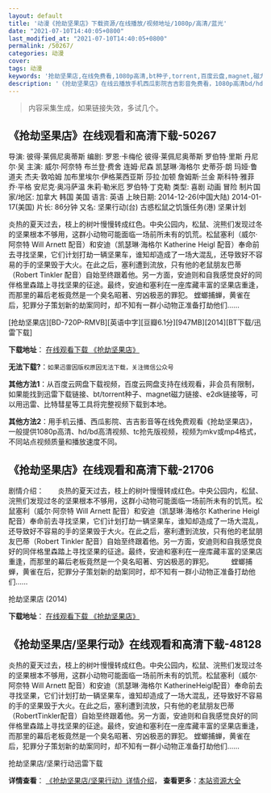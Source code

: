 ```yaml
---
layout: default
title: '动漫《抢劫坚果店》下载资源/在线播放/视频地址/1080p/高清/蓝光'
date: "2021-07-10T14:40:05+0800"
last_modified_at: "2021-07-10T14:40:05+0800"
permalink: /50267/
categories: 动漫
cover:
tags: 动漫
keywords: '抢劫坚果店,在线免费看,1080p高清,bt种子,torrent,百度云盘,magnet,磁力链,迅雷下载资源'
description: '《抢劫坚果店》在线云播放手机西瓜影院吉吉影音免费看，1080p高清bd/hd未删减完整版和tc抢先枪版，mkv/mp4格式，附带bt/torrent种子、magnet/磁力链、百度云盘、网盘资源迅雷下载链接'
---
```


>内容采集生成，如果链接失效，多试几个。


## 《抢劫坚果店》在线观看和高清下载-50267

导演: 彼得·莱佩尼奥蒂斯 编剧: 罗恩·卡梅伦 彼得·莱佩尼奥蒂斯 罗伯特·里斯 丹尼尔·吴 主演: 威尔·阿奈特 布兰登·费舍 连姆·尼森 凯瑟琳·海格尔 史蒂芬·朗 玛娅·鲁道夫 杰夫·敦哈姆 加布里埃尔·伊格莱西亚斯 莎拉·加顿 詹姆斯·兰金 斯科特·雅菲 乔·平格 安尼克·奥冯萨温 朱莉·勒米厄 罗伯特·丁克勒 类型: 喜剧 动画 冒险 制片国家/地区: 加拿大 韩国 美国 语言: 英语 上映日期: 2014-12-26(中国大陆) 2014-01-17(美国) 片长: 86分钟 又名: 坚果行动(台) 古惑松鼠之饥饿任务(港) 坚果计划

炎热的夏天过去，枝上的树叶慢慢转成红色。中央公园内，松鼠、浣熊们发现过冬的坚果根本不够用，这群小动物可能面临一场前所未有的饥荒。松鼠塞利（威尔·阿奈特 Will Arnett 配音）和安迪（凯瑟琳·海格尔 Katherine Heigl 配音）奉命前去寻找坚果，它们计划打劫一辆坚果车，谁知却造成了一场大混乱，还导致好不容易的手的坚果毁于大火。在此之后，塞利遭到流放，只有他的老鼠朋友巴蒂（Robert Tinkler 配音）自始至终跟着他。另一方面，安迪则和自我感觉良好的同伴格里森踏上寻找坚果的征途。最终，安迪和塞利在一座库藏丰富的坚果店重逢，而那里的幕后老板竟然是一个臭名昭著、穷凶极恶的罪犯。 螳螂捕蝉，黄雀在后，犯罪分子策划新的劫案同时，却不知有一群小动物正准备打劫他们……


[抢劫坚果店][BD-720P-RMVB][英语中字][豆瓣6.1分][947MB][2014][BT下载/迅雷下载]

**下载地址**： [在线观看下载 《抢劫坚果店》](https://www.btdx8.com/torrent/the_nut_job_2014.html) 


**无法下载?**：`如果迅雷因版权原因无法下载，关注微信公众号 `

**其他方法1**：从百度云网盘下载视频，百度云网盘支持在线观看，非会员有限制，如果能找到迅雷下载链接、bt/torrent种子、magnet磁力链接、e2dk链接等，可以用迅雷、比特彗星等工具将完整视频下载到本地。

**其他方法2**：用手机云播、西瓜影院、吉吉影音等在线免费观看《抢劫坚果店》，一般提供1080p高清、hd/bd高清视频、tc抢先版视频，视频为mkv或mp4格式，不同站点视频质量和播放速度不同。


## 《抢劫坚果店》在线观看和高清下载-21706

剧情介绍：　　炎热的夏天过去，枝上的树叶慢慢转成红色。中央公园内，松鼠、浣熊们发现过冬的坚果根本不够用，这群小动物可能面临一场前所未有的饥荒。松鼠塞利（威尔·阿奈特 Will Arnett 配音）和安迪（凯瑟琳·海格尔 Katherine Heigl 配音）奉命前去寻找坚果，它们计划打劫一辆坚果车，谁知却造成了一场大混乱，还导致好不容易的手的坚果毁于大火。在此之后，塞利遭到流放，只有他的老鼠朋友巴蒂（Robert Tinkler 配音）自始至终跟着他。另一方面，安迪则和自我感觉良好的同伴格里森踏上寻找坚果的征途。最终，安迪和塞利在一座库藏丰富的坚果店重逢，而那里的幕后老板竟然是一个臭名昭著、穷凶极恶的罪犯。  　　螳螂捕蝉，黄雀在后，犯罪分子策划新的劫案同时，却不知有一群小动物正准备打劫他们……


抢劫坚果店 (2014)

**下载地址**： [在线观看下载 《抢劫坚果店》](https://www.btbtdy.me/btdy/dy971.html) 


## 《抢劫坚果店/坚果行动》在线观看和高清下载-48128

炎热的夏天过去，枝上的树叶慢慢转成红色。中央公园内，松鼠、浣熊们发现过冬的坚果根本不够用，这群小动物可能面临一场前所未有的饥荒。松鼠塞利（威尔·阿奈特 Will Arnett 配音）和安迪（凯瑟琳·海格尔 KatherineHeigl配音）奉命前去寻找坚果，它们计划打劫一辆坚果车，谁知却造成了一场大混乱，还导致好不容易的手的坚果毁于大火。在此之后，塞利遭到流放，只有他的老鼠朋友巴蒂（RobertTinkler配音）自始至终跟着他。另一方面，安迪则和自我感觉良好的同伴格里森踏上寻找坚果的征途。最终，安迪和塞利在一座库藏丰富的坚果店重逢，而那里的幕后老板竟然是一个臭名昭著、穷凶极恶的罪犯。 螳螂捕蝉，黄雀在后，犯罪分子策划新的劫案同时，却不知有一群小动物正准备打劫他们……


抢劫坚果店/坚果行动迅雷下载

**详情查看**： [《抢劫坚果店/坚果行动》详情介绍](/movie/48128/)， **查看更多**：[本站资源大全](/movie/t/all/)

